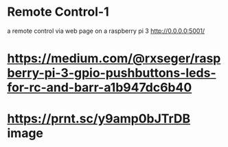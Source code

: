 # Remote Control-1

 a remote control via web page on a raspberry pi 3
 http://0.0.0.0:5001/
 
 
# https://medium.com/@rxseger/raspberry-pi-3-gpio-pushbuttons-leds-for-rc-and-barr-a1b947dc6b40
# https://prnt.sc/y9amp0bJTrDB image
